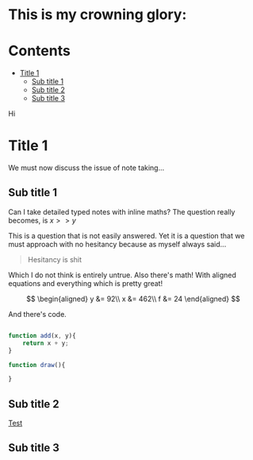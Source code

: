 # This is my crowning glory: <!-- omit in toc -->

# Contents <!-- omit in toc -->

- [Title 1](#title-1)
    - [Sub title 1](#sub-title-1)
    - [Sub title 2](#sub-title-2)
    - [Sub title 3](#sub-title-3)

Hi
# Title 1
We must now discuss the issue of note taking...
## Sub title 1
Can I take detailed typed notes with inline maths? The question really becomes, is $x >> y$

This is a question that is not easily answered. Yet it is a question that we must approach with no hesitancy because as myself always said...

>Hesitancy is shit

Which I do not think is entirely untrue.
Also there's math! With aligned equations and everything which is pretty great!

$$
\begin{aligned}
    y &= 92\\
    x &= 462\\
    f &= 24
\end{aligned}
$$

And there's code.

```javascript

function add(x, y){
    return x + y;
}

function draw(){

}

```

## Sub title 2
[Test](./markdowntutorial.md) 

## Sub title 3

